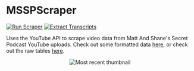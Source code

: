 # MSSPScraper
[![Run Scraper](https://github.com/daltonturner/MSSPScraper/actions/workflows/main.yml/badge.svg)](https://github.com/daltonturner/MSSPScraper/actions/workflows/main.yml) [![Extract Transcripts](https://github.com/daltonturner/MSSPScraper/actions/workflows/extract_transcripts.yml/badge.svg)](https://github.com/daltonturner/MSSPScraper/actions/workflows/extract_transcripts.yml)

Uses the YouTube API to scrape video data from Matt And Shane's Secret Podcast YouTube uploads. Check out some formatted data [here](https://mssp-scraper.vercel.app/video_data?sql=select%0D%0A++v.id%2C%0D%0A++v.snippet_publishedAt%2C%0D%0A++v.statistics_viewCount%2C%0D%0A++v.statistics_likeCount%2C%0D%0A++v.statistics_commentCount%2C%0D%0A++v.snippet_title%2C%0D%0A++v.snippet_description%2C%0D%0A++t.transcript%2C%0D%0A++v.snippet_thumbnails_maxres_url%0D%0Afrom%0D%0A++videos+as+v%0D%0A++left+join+transcripts+as+t+on+t.id+%3D+v.id%0D%0Aorder+by%0D%0A++v.snippet_publishedAt+desc&_hide_sql=1), or check out the raw tables [here](https://mssp-scraper.vercel.app/). 

<p align="center"><img src="https://i.ytimg.com/vi/Kq_0QgzLS8o/maxresdefault.jpg" alt="Most recent thumbnail" max-width="500px" max-height="500px"></p>
